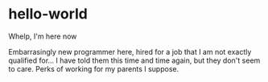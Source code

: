 # hello-world
Whelp, I'm here now

Embarrasingly new programmer here, hired for a job that I am not exactly qualified for... I have told them this time and time again, but they don't seem to care. Perks of working for my parents I suppose.
